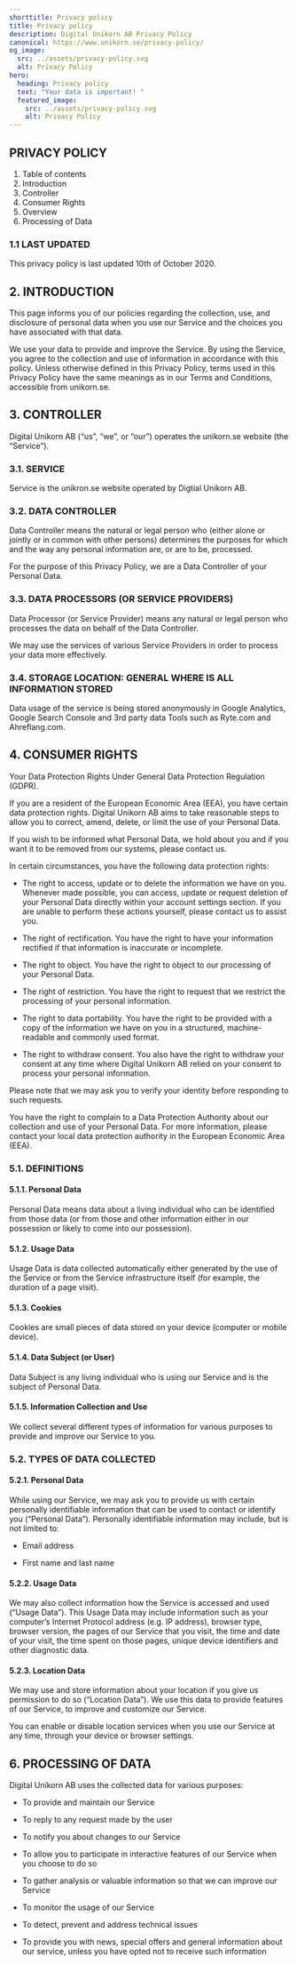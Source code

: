 ```yaml
---
shorttitle: Privacy policy
title: Privacy policy
description: Digital Unikorn AB Privacy Policy
canonical: https://www.unikorn.se/privacy-policy/
og_image:
  src: ../assets/privacy-policy.svg
  alt: Privacy Policy
hero:
  heading: Privacy policy
  text: "Your data is important! "
  featured_image:
    src: ../assets/privacy-policy.svg
    alt: Privacy Policy
---
```

## PRIVACY POLICY

1. Table of contents
2. Introduction
3. Controller
4. Consumer Rights
5. Overview
6. Processing of Data

### 1.1 LAST UPDATED

This privacy policy is last updated 10th of October 2020.

## 2. INTRODUCTION

This page informs you of our policies regarding the collection, use, and disclosure of personal data when you use our Service and the choices you have associated with that data.

We use your data to provide and improve the Service. By using the Service, you agree to the collection and use of information in accordance with this policy. Unless otherwise defined in this Privacy Policy, terms used in this Privacy Policy have the same meanings as in our Terms and Conditions, accessible from unikorn.se.

## 3. CONTROLLER

Digital Unikorn AB (“us”, “we”, or “our”) operates the unikorn.se website (the “Service”).

### 3.1. SERVICE

Service is the unikron.se website operated by Digtial Unikorn AB.

### 3.2. DATA CONTROLLER

Data Controller means the natural or legal person who (either alone or jointly or in common with other persons) determines the purposes for which and the way any personal information are, or are to be, processed.

For the purpose of this Privacy Policy, we are a Data Controller of your Personal Data.

### 3.3. DATA PROCESSORS (OR SERVICE PROVIDERS)

Data Processor (or Service Provider) means any natural or legal person who processes the data on behalf of the Data Controller.

We may use the services of various Service Providers in order to process your data more effectively.

### 3.4. STORAGE LOCATION: GENERAL WHERE IS ALL INFORMATION STORED

Data usage of the service is being stored anonymously in Google Analytics, Google Search Console and 3rd party data Tools such as Ryte.com and Ahreflang.com.

## 4. CONSUMER RIGHTS

Your Data Protection Rights Under General Data Protection Regulation (GDPR).

If you are a resident of the European Economic Area (EEA), you have certain data protection rights. Digital Unikorn AB aims to take reasonable steps to allow you to correct, amend, delete, or limit the use of your Personal Data.

If you wish to be informed what Personal Data, we hold about you and if you want it to be removed from our systems, please contact us.

In certain circumstances, you have the following data protection rights:

* The right to access, update or to delete the information we have on you. Whenever made possible, you can access, update or request deletion of your Personal Data directly within your account settings section. If you are unable to perform these actions yourself, please contact us to assist you.

* The right of rectification. You have the right to have your information rectified if that information is inaccurate or incomplete.

* The right to object. You have the right to object to our processing of your Personal Data.

* The right of restriction. You have the right to request that we restrict the processing of your personal information.

* The right to data portability. You have the right to be provided with a copy of the information we have on you in a structured, machine-readable and commonly used format.

* The right to withdraw consent. You also have the right to withdraw your consent at any time where Digital Unikorn AB relied on your consent to process your personal information.

Please note that we may ask you to verify your identity before responding to such requests.

You have the right to complain to a Data Protection Authority about our collection and use of your Personal Data. For more information, please contact your local data protection authority in the European Economic Area (EEA).

### 5.1. DEFINITIONS

#### 5.1.1. Personal Data

Personal Data means data about a living individual who can be identified from those data (or from those and other information either in our possession or likely to come into our possession).

#### 5.1.2. Usage Data

Usage Data is data collected automatically either generated by the use of the Service or from the Service infrastructure itself (for example, the duration of a page visit).

#### 5.1.3. Cookies

Cookies are small pieces of data stored on your device (computer or mobile device).

#### 5.1.4. Data Subject (or User)

Data Subject is any living individual who is using our Service and is the subject of Personal Data.

#### 5.1.5. Information Collection and Use

We collect several different types of information for various purposes to provide and improve our Service to you.

### 5.2. TYPES OF DATA COLLECTED

#### 5.2.1. Personal Data

While using our Service, we may ask you to provide us with certain personally identifiable information that can be used to contact or identify you (“Personal Data”). Personally identifiable information may include, but is not limited to:

* Email address

* First name and last name

#### 5.2.2. Usage Data

We may also collect information how the Service is accessed and used (“Usage Data”). This Usage Data may include information such as your computer’s Internet Protocol address (e.g. IP address), browser type, browser version, the pages of our Service that you visit, the time and date of your visit, the time spent on those pages, unique device identifiers and other diagnostic data.

#### 5.2.3. Location Data

We may use and store information about your location if you give us permission to do so (“Location Data”). We use this data to provide features of our Service, to improve and customize our Service.

You can enable or disable location services when you use our Service at any time, through your device or browser settings.

## 6. PROCESSING OF DATA

Digital Unikorn AB uses the collected data for various purposes:

* To provide and maintain our Service

* To reply to any request made by the user

* To notify you about changes to our Service

* To allow you to participate in interactive features of our Service when you choose to do so

* To gather analysis or valuable information so that we can improve our Service

* To monitor the usage of our Service

* To detect, prevent and address technical issues

* To provide you with news, special offers and general information about our service, unless you have opted not to receive such information